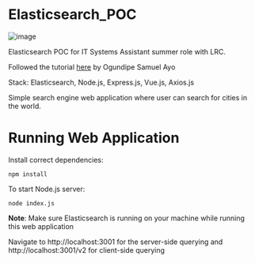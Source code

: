 # Elasticsearch_POC
![image](https://user-images.githubusercontent.com/53841219/124328392-81b9b080-db57-11eb-8727-ceaafd548f13.png)

Elasticsearch POC for IT Systems Assistant summer role with LRC.

Followed the tutorial [here](https://www.digitalocean.com/community/tutorials/how-to-build-a-real-time-search-engine-with-node-vue-and-elasticsearch) by Ogundipe Samuel Ayo

Stack: Elasticsearch, Node.js, Express.js, Vue.js, Axios.js

Simple search engine web application where user can search for cities in the world.

# Running Web Application
Install correct dependencies:
```
npm install
```
To start Node.js server:
```
node index.js
```
**Note**: Make sure Elasticsearch is running on your machine while running this web application

Navigate to http://localhost:3001 for the server-side querying and http://localhost:3001/v2 for client-side querying
